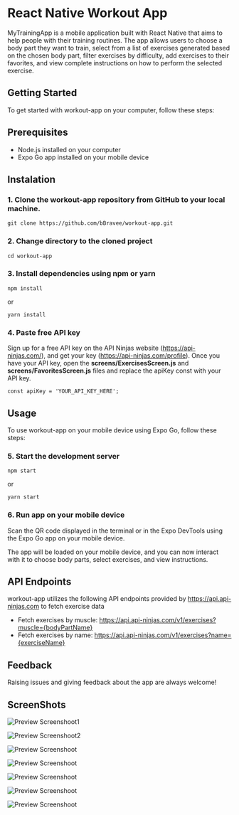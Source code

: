 # React Native Workout App
MyTrainingApp is a mobile application built with React Native that aims to help people with their training routines. The app allows users to choose a body part they want to train, select from a list of exercises generated based on the chosen body part, filter exercises by difficulty, add exercises to their favorites, and view complete instructions on how to perform the selected exercise.

## Getting Started
To get started with workout-app on your computer, follow these steps:

## Prerequisites
- Node.js installed on your computer
- Expo Go app installed on your mobile device

## Instalation
### 1. Clone the workout-app repository from GitHub to your local machine.
```
git clone https://github.com/bBravee/workout-app.git
```

### 2. Change directory to the cloned project
```
cd workout-app
```

### 3. Install dependencies using npm or yarn
```
npm install
```

or

```
yarn install
```
### 4. Paste free API key
Sign up for a free API key on the API Ninjas website (https://api-ninjas.com/), and get your key (https://api-ninjas.com/profile). Once you have your API key, open the **screens/ExercisesScreen.js** and **screens/FavoritesScreen.js** files and replace the apiKey const with your API key.
```
const apiKey = 'YOUR_API_KEY_HERE';
```
## Usage
To use workout-app on your mobile device using Expo Go, follow these steps:

### 5. Start the development server
```
npm start
```
or

```
yarn start
```
### 6. Run app on your mobile device
Scan the QR code displayed in the terminal or in the Expo DevTools using the Expo Go app on your mobile device.

The app will be loaded on your mobile device, and you can now interact with it to choose body parts, select exercises, and view instructions.

## API Endpoints
workout-app utilizes the following API endpoints provided by https://api.api-ninjas.com to fetch exercise data
- Fetch exercises by muscle: https://api.api-ninjas.com/v1/exercises?muscle={bodyPartName}
- Fetch exercises by name: https://api.api-ninjas.com/v1/exercises?name={exerciseName}

## Feedback
Raising issues and giving feedback about the app are always welcome!

## ScreenShots
![Preview Screenshoot1](/screenshots/preview1.png) 

![Preview Screenshoot2](/screenshots/preview2.png)

![Preview Screenshoot](/screenshots/preview3.png)

![Preview Screenshoot](/screenshots/preview4.png)

![Preview Screenshoot](/screenshots/preview5.png)

![Preview Screenshoot](/screenshots/preview6.png)

![Preview Screenshoot](/screenshots/preview7.png)

